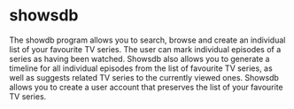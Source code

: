 # showsdb

The showdb program allows you to search, browse and create an individual list of your favourite TV series. The user can mark individual episodes of a series as having been watched.
Showsdb also allows you to generate a timeline for all individual episodes from the list of favourite TV series, as well as suggests related TV series to the currently viewed ones.
Showsdb allows you to create a user account that preserves the list of your favourite TV series.
